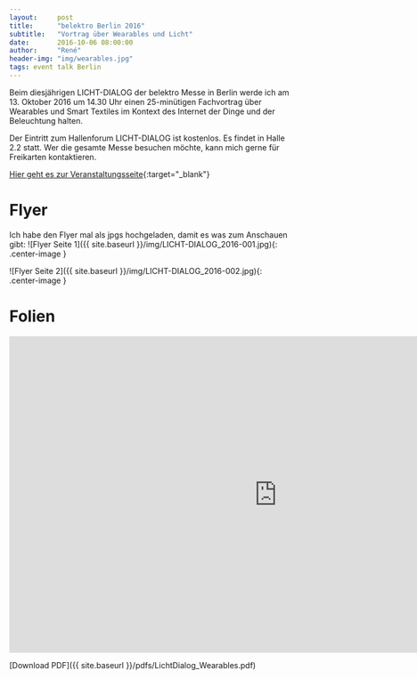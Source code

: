 ```yaml
---
layout:     post
title:      "belektro Berlin 2016"
subtitle:   "Vortrag über Wearables und Licht"
date:       2016-10-06 08:00:00
author:     "René"
header-img: "img/wearables.jpg"
tags: event talk Berlin
---
```


Beim diesjährigen LICHT-DIALOG der belektro Messe in Berlin werde ich am 13. Oktober 2016 um 14.30 Uhr einen 25-minütigen Fachvortrag über Wearables und Smart Textiles im Kontext des Internet der Dinge und der Beleuchtung halten.

Der Eintritt zum Hallenforum LICHT-DIALOG ist kostenlos. Es findet in Halle 2.2 statt.
Wer die gesamte Messe besuchen möchte, kann mich gerne für Freikarten kontaktieren.


[Hier geht es zur Veranstaltungsseite](http://www.belektro.de/DieMesse/Rahmenprogramm/LICHT-DIALOG/index.jsp#tabnavigation-tab3){:target="_blank"}

# Flyer
Ich habe den Flyer mal als jpgs hochgeladen, damit es was zum Anschauen gibt:
![Flyer Seite 1]({{ site.baseurl }}/img/LICHT-DIALOG_2016-001.jpg){: .center-image }

![Flyer Seite 2]({{ site.baseurl }}/img/LICHT-DIALOG_2016-002.jpg){: .center-image }

# Folien

<iframe src="https://docs.google.com/presentation/d/1HcY_eiE7sMjMOqY1OM2XQpj0mKj6sIgW4OrhFmVX45I/embed?start=false&loop=false&delayms=3000" frameborder="0" width="960" height="569" allowfullscreen="true" mozallowfullscreen="true" webkitallowfullscreen="true"></iframe>

[Download PDF]({{ site.baseurl }}/pdfs/LichtDialog_Wearables.pdf)
